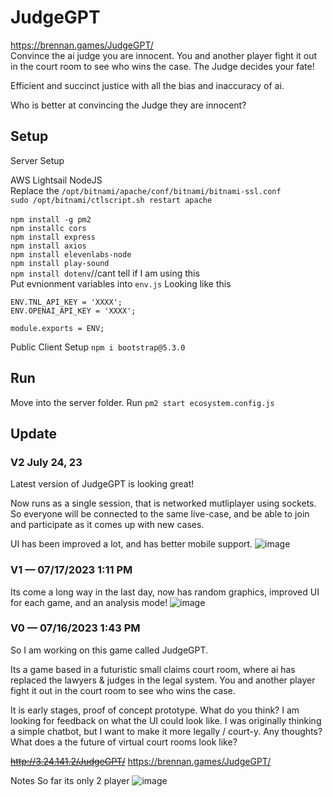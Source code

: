 # JudgeGPT
https://brennan.games/JudgeGPT/<br />
Convince the ai judge you are innocent. You and another player fight it out in the court room to see who wins the case. The Judge decides your fate!

Efficient and succinct justice with all the bias and inaccuracy of ai.

Who is better at convincing the Judge they are innocent?

## Setup 
Server Setup

AWS Lightsail NodeJS<br />
Replace the ``/opt/bitnami/apache/conf/bitnami/bitnami-ssl.conf``<br />
``sudo /opt/bitnami/ctlscript.sh restart apache``<br />
<br />
````npm install -g pm2````<br />
``npm installc cors``<br />
``npm install express``<br />
``npm install axios``<br />
``npm install elevenlabs-node``<br />
``npm install play-sound``<br />
``npm install dotenv``//cant tell if I am using this<br /> 
Put evnionment variables into ``env.js``
Looking like this
```const ENV = {};
ENV.TNL_API_KEY = 'XXXX';
ENV.OPENAI_API_KEY = 'XXXX';

module.exports = ENV;
```

Public Client Setup
``npm i bootstrap@5.3.0``<br />

## Run
Move into the server folder.
Run ``pm2 start ecosystem.config.js``


## Update

### V2 July 24, 23
Latest version of JudgeGPT is looking great!

Now runs as a single session, that is networked mutliplayer using sockets. So everyone will be connected to the same live-case, and be able to join and participate as it comes up with new cases.

UI has been improved a lot, and has better mobile support.
![image](https://github.com/bh679/JudgeGPT/assets/2542558/306a5d75-6059-4788-9964-9d73a1944dee)


### V1 — 07/17/2023 1:11 PM
Its come a long way in the last day, now has random graphics, improved UI for each game, and an analysis mode!
![image](https://github.com/bh679/JudgeGPT/assets/2542558/317e7c29-f3f6-4339-b542-5b95b8f44644)

### V0  — 07/16/2023 1:43 PM
So I am working on this game called JudgeGPT. 

Its a game based in a futuristic small claims court room, where ai has replaced the lawyers & judges in the legal system. You and another player fight it out in the court room to see who wins the case.

It is early stages, proof of concept prototype. What do you think?
I am looking for feedback on what the UI could look like. I was originally thinking a simple chatbot, but I want to make it more legally / court-y. Any thoughts? What does a the future of virtual court rooms look like?

~~http://3.24.141.2/JudgeGPT/~~
https://brennan.games/JudgeGPT/

Notes
So far its only 2 player 
![image](https://github.com/bh679/JudgeGPT/assets/2542558/c8b25c85-067a-48c1-86b8-ad05154fe6ca)


